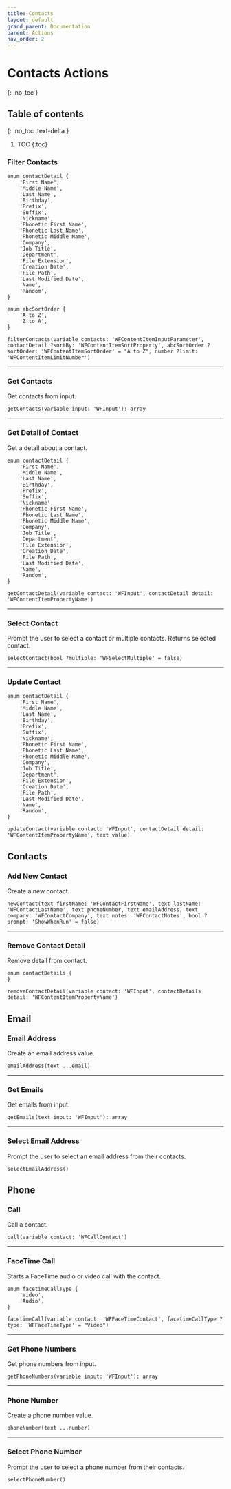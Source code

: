 ```yaml
---
title: Contacts
layout: default
grand_parent: Documentation
parent: Actions
nav_order: 2
---
```


# Contacts Actions
{: .no_toc }

## Table of contents
{: .no_toc .text-delta }

1. TOC
{:toc}

### Filter Contacts

```
enum contactDetail {
    'First Name',
    'Middle Name',
    'Last Name',
    'Birthday',
    'Prefix',
    'Suffix',
    'Nickname',
    'Phonetic First Name',
    'Phonetic Last Name',
    'Phonetic Middle Name',
    'Company',
    'Job Title',
    'Department',
    'File Extension',
    'Creation Date',
    'File Path',
    'Last Modified Date',
    'Name',
    'Random',
}

enum abcSortOrder {
    'A to Z',
    'Z to A',
}

filterContacts(variable contacts: 'WFContentItemInputParameter', contactDetail ?sortBy: 'WFContentItemSortProperty', abcSortOrder ?sortOrder: 'WFContentItemSortOrder' = "A to Z", number ?limit: 'WFContentItemLimitNumber')
```

---

### Get Contacts

Get contacts from input.

```
getContacts(variable input: 'WFInput'): array
```

---

### Get Detail of Contact

Get a detail about a contact.

```
enum contactDetail {
    'First Name',
    'Middle Name',
    'Last Name',
    'Birthday',
    'Prefix',
    'Suffix',
    'Nickname',
    'Phonetic First Name',
    'Phonetic Last Name',
    'Phonetic Middle Name',
    'Company',
    'Job Title',
    'Department',
    'File Extension',
    'Creation Date',
    'File Path',
    'Last Modified Date',
    'Name',
    'Random',
}

getContactDetail(variable contact: 'WFInput', contactDetail detail: 'WFContentItemPropertyName')
```

---

### Select Contact

Prompt the user to select a contact or multiple contacts. Returns selected contact.

```
selectContact(bool ?multiple: 'WFSelectMultiple' = false)
```

---

### Update Contact

```
enum contactDetail {
    'First Name',
    'Middle Name',
    'Last Name',
    'Birthday',
    'Prefix',
    'Suffix',
    'Nickname',
    'Phonetic First Name',
    'Phonetic Last Name',
    'Phonetic Middle Name',
    'Company',
    'Job Title',
    'Department',
    'File Extension',
    'Creation Date',
    'File Path',
    'Last Modified Date',
    'Name',
    'Random',
}

updateContact(variable contact: 'WFInput', contactDetail detail: 'WFContentItemPropertyName', text value)
```

## Contacts

### Add New Contact

Create a new contact.

```
newContact(text firstName: 'WFContactFirstName', text lastName: 'WFContactLastName', text phoneNumber, text emailAddress, text company: 'WFContactCompany', text notes: 'WFContactNotes', bool ?prompt: 'ShowWhenRun' = false)
```

---

### Remove Contact Detail

Remove detail from contact.

```
enum contactDetails {
}

removeContactDetail(variable contact: 'WFInput', contactDetails detail: 'WFContentItemPropertyName')
```

## Email

### Email Address

Create an email address value.

```
emailAddress(text ...email)
```

---

### Get Emails

Get emails from input.

```
getEmails(text input: 'WFInput'): array
```

---

### Select Email Address

Prompt the user to select an email address from their contacts.

```
selectEmailAddress()
```

## Phone

### Call

Call a contact.

```
call(variable contact: 'WFCallContact')
```

---

### FaceTime Call

Starts a FaceTime audio or video call with the contact.

```
enum facetimeCallType {
    'Video',
    'Audio',
}

facetimeCall(variable contact: 'WFFaceTimeContact', facetimeCallType ?type: 'WFFaceTimeType' = "Video")
```

---

### Get Phone Numbers

Get phone numbers from input.

```
getPhoneNumbers(variable input: 'WFInput'): array
```

---

### Phone Number

Create a phone number value.

```
phoneNumber(text ...number)
```

---

### Select Phone Number

Prompt the user to select a phone number from their contacts.

```
selectPhoneNumber()
```
